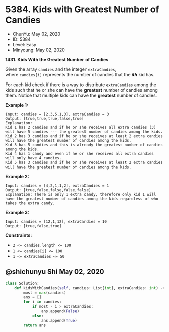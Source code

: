 # 5384. Kids with Greatest Number of Candies

- ChunYu: May 02, 2020
- ID: 5384
- Level: Easy
- Minyoung: May 02, 2020

**1431. Kids With the Greatest Number of Candies**

Given the array `candies` and the integer `extraCandies`, where `candies[i]` represents the number of candies that the ***ith*** kid has.

For each kid check if there is a way to distribute `extraCandies` among the kids such that he or she can have the **greatest** number of candies among them. Notice that multiple kids can have the **greatest** number of candies.

**Example 1:**

```
Input: candies = [2,3,5,1,3], extraCandies = 3
Output: [true,true,true,false,true] 
Explanation: 
Kid 1 has 2 candies and if he or she receives all extra candies (3) will have 5 candies --- the greatest number of candies among the kids. 
Kid 2 has 3 candies and if he or she receives at least 2 extra candies will have the greatest number of candies among the kids. 
Kid 3 has 5 candies and this is already the greatest number of candies among the kids. 
Kid 4 has 1 candy and even if he or she receives all extra candies will only have 4 candies. 
Kid 5 has 3 candies and if he or she receives at least 2 extra candies will have the greatest number of candies among the kids. 

```

**Example 2:**

```
Input: candies = [4,2,1,1,2], extraCandies = 1
Output: [true,false,false,false,false] 
Explanation: There is only 1 extra candy, therefore only kid 1 will have the greatest number of candies among the kids regardless of who takes the extra candy.

```

**Example 3:**

```
Input: candies = [12,1,12], extraCandies = 10
Output: [true,false,true]

```

**Constraints:**

- `2 <= candies.length <= 100`
- `1 <= candies[i] <= 100`
- `1 <= extraCandies <= 50`

## @shichunyu Shi May 02, 2020

```python
class Solution:
    def kidsWithCandies(self, candies: List[int], extraCandies: int) -> List[bool]:
        most = max(candies)
        ans = []
        for i in candies:
            if most - i > extraCandies:
                ans.append(False)
            else:
                ans.append(True)
        return ans
```